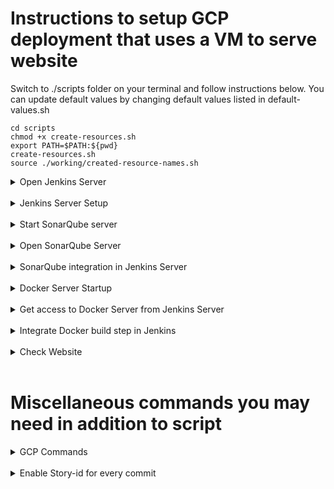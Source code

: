 # Instructions to setup GCP deployment that uses a VM to serve website

Switch to ./scripts folder on your terminal and follow instructions below.
You can update default values by changing default values listed in default-values.sh

```
cd scripts
chmod +x create-resources.sh
export PATH=$PATH:${pwd}
create-resources.sh
source ./working/created-resource-names.sh
```

<details>
<summary>Open Jenkins Server</summary>

##### Check if Jenkins is running

> Loginto Jenkins server and check service status

```
gcloud compute ssh $JENKINS_INSTANCE_NAME
systemctl status jenkins
```

##### Exit from SSH

```
exit
```

##### Get IP address of Jenkins Server

```
JENKINS_SERVER_IP=$(gcloud compute instances describe $JENKINS_INSTANCE_NAME \
 --format="value(networkInterfaces.accessConfigs[0].natIP)")
echo $JENKINS_SERVER_IP

```

##### Open Jenkins URL in browser

```
echo $JENKINS_SERVER_IP:8080
```

</details>
<br/>

<details>
<summary>Jenkins Server Setup</summary>

##### Get Jenkins InitialAdminPassword

```
gcloud compute ssh $JENKINS_INSTANCE_NAME
sudo cat /var/lib/jenkins/secrets/initialAdminPassword
exit
```

##### Install default plugins

```
> Go to $JENKINS_SERVER_IP:8080
> Input Jenkins InitialAdminPassword
> Install Default plugins
```

##### Create Jenkins User

```
user: Nilesh
pwd: 12345
```

##### Create Freestyle Project "Automated-Pipeline"

> Add Github details of git repo

```
https://github.com/nparkhe83/jenkins-sonarqube-docker.git
```

> Add branch specifier as "\*/main"
> Check "GitHub hook trigger for GITScm polling" in Build Trigger

##### Create Webhooks in Github

> Copy Jenkins Server URL into Payload URL

```
echo http://$JENKINS_SERVER_IP:8080/github-webhook/
```

> In "Which events would you like to trigger this webhook?" > "Let me select individual events." > Select "Pushes" and "Pull Requests"

</details>
<br/>

<details>
<summary>Start SonarQube server</summary>

##### Run Sonarqube on Sonarqube Server

```
gcloud compute ssh $SONARQUBE_INSTANCE_NAME

cd /usr/local/sonarqube-10.2.0.77647/bin/linux-x86-64/
./sonar.sh console
```

</details>
<br/>

<details>
<summary>Open SonarQube Server</summary>

##### Get IP address of Sonarqube Server

```
SONARQUBE_SERVER_IP=$(gcloud compute instances describe $SONARQUBE_INSTANCE_NAME \
 --format="value(networkInterfaces.accessConfigs[0].natIP)")
echo $SONARQUBE_SERVER_IP

```

##### Open SonarQube Server in Browser

```
echo $SONARQUBE_SERVER_IP:9000
```

> user: admin
> pwd: admin
> Change password to 12345

##### Configure SonarQube Server

> Select Create Project Manually

```
Project Display Name = Onix-Website-Scan
Project Key = Onix-Website-Scan
Main Branch Name = Main
```

> Choose the baseline for new code for this project

```
Use the global setting.
Previous version
Any code that has changed since the previous version is considered new code.
Recommended for projects following regular versions or releases.
```

> Select CI Method

`Jenkins`

> Select Devops Platform

`Github`

> Analyze your project with Jenkins in Step 4

`Create a JenkinsFile - Choose Other (For JS, TS...)`

##### Create Token in SonarQube

> Go to Admin Profile at top right hand
> A > My Account > Security > Generate Token
> _Copy this token and keep it safe_
> ex. sqp_9d9c1f8c3631edaf75c1726a2bd7367e11547b81

```
Name: Jenkins-token
Type: Project Analysis Token
Project: Onix-Website-Scan
Expires in: 30 days
```

</details>
<br/>

<details>
<summary>SonarQube integration in Jenkins Server</summary>

##### Install Jenkins Plugins

> Install

```
Sonarqube Scanner
SSH2 Easy
```

##### Configure Tools in Jenkins

> Jenkins Dashboard > Manage Jenkins > Tools > SonarQube Scanner Installations > "Add Sonarqube Scanner"

```
Name: SonarScanner
Check "Install Automatically"
```

##### Configure System in Jenkins

> Jenkins Dashboard > Manage Jenkins > System > SonarQube Servers > "Add Sonarqube"

```
Name: Sonar-server
Server URL: $ echo http://$SONARQUBE_SERVER_IP:9000
```

> In same section, add Sonarqube token
> Sonar Authentication Token > "Add" > "Jenkins"

```
Kind: Secret Text
Secret: [SONAR_TOKEN] ex.sqp_9d9c1f8c3631edaf75c1726a2bd7367e11547b81
ID: sonar-token
```

> Then select token in dropdown
> Sonar Authentication Token > "sonar-token" in dropdown

##### Create Buildstep in Pipeline

> Jenkins Dashboard > [JOB_NAME] > Configure > "Add Build Step" > "Execute SonarQube Scanner"

```
Analysis Properties: sonar.projectKey=Onix-Website-Scan
```

##### Run Pipeline

> Dashboard > [JOB_NAME] > "Build Now"

</details>
<br/>

<details>
<summary>Docker Server Startup</summary>

##### Run Docker

> Check if Docker is running

```
gcloud compute ssh $DOCKER_INSTANCE_NAME
sudo docker run hello-world
```

> Create password for Ubuntu user

```
sudo passwd ubuntu
12345
```

</details>
<br/>

<details>
<summary>Get access to Docker Server from Jenkins Server</summary>

##### Create SSH Access into Docker-Server on Jenkins server.

> Get Docker IP

```
DOCKER_IP=$(gcloud compute instances describe $DOCKER_INSTANCE_NAME \
 --format="value(networkInterfaces.accessConfigs[0].natIP)")
```

> Switch to Jenkins user on jenkins server

```
gcloud compute ssh $JENKINS_INSTANCE_NAME
@jenkins:sudo su jenkins
@jenkins:$ ssh ubuntu@$DOCKER_IP
```

> Add public key of Jenkins in Docker if not already done.

```
@docker:$ sudo su // Switch to root user
@docker:# vim /etc/ssh/sshd_config
```

> Edit sshd_config file

```
Uncomment PubkeyAuthentication yes
PasswordAuthentication yes
```

> Restart sshd service

```
# systemctl restart sshd
```

> Try SSH again from jenkins server to ssh

```
jenkins@jenkins:$ ssh ubuntu@$DOCKER_IP
// ssh contains IP address encoding. Hence, everytime, the IP address changes, you have to recreate the SSH key and paste it in the Jenkins config.
```

> Create a public and private key in Jenkins server

```
@jenkins:$ ssh-keygen
```

> Add key to jenkins-server (To avoid typing password again)

```
@jenkins:$ ssh-copy-id ubuntu@$DOCKER_IP
```

> Log into the Docker server and create a folder to save nginx site assets

```
@jenkins:$ ssh ubuntu@DOCKER_IP
@docker:$ mkdir website
```

> Grant ubuntu user access to run docker commands

```
@docker:$ sudo usermod -aG docker ubuntu
@docker:$ newgrp docker
@docker:$ docker ps // This should run now.
```

</details>
<br/>

<details>
<summary>Integrate Docker build step in Jenkins</summary>

##### Create Docker build step in Jenkins

> Dashboard > Manage Jenkins > System > Server groups > Server Group List

```
Group Name: Docker-Servers
SSH Port: 22
User Name: ubuntu
Password: 12345 // Password entered when we were in Docker server as root.
```

> Dashboard > Manage Jenkins > System > Server lists

```
Server Group: Docker-Servers
Server Name: Docker-1
Server IP: $DOCKER_IP
```

> Dashboard > [JOB_NAME] > Configure > Build Steps > "Add Build Step" > "Execute Shell"

```
Command: scp -r ./* ubuntu@$DOCKER_IP:~/website/
```

> Dashboard > [JOB_NAME] > Configure > Build Steps > "Add Build Step" > "Remote Shell"

```
Target Server: Docker-Servers~~Docker-1~~$DOCKER_IP //Dropdown
shell:
cd /home/ubuntu/website
docker build -t mywebsite .
docker run -d -p 8085:80 --name=Onix-Website mywebsite
```

</details>
<br/>

<details>
<summary>Check Website
</summary>
##### Go to Docker IP to check website

```
$ echo http://$DOCKER_IP:8085
```

</details>
<br/>

# Miscellaneous commands you may need in addition to script

<details>

<summary>GCP Commands</summary>

##### Log in to GCP

```
gcloud auth login
```

##### Create project in GCP

```
gcloud projects create $PROJECT_ID
gcloud init
```

##### List billing accounts on user

```
gcloud billing accounts list
```

##### Link billing account to project

```
BILLING_ACCT_ID=$(gcloud billing accounts list --format="value(ACCOUNT_ID)")
gcloud billing projects link $PROJECT_ID \
  --billing-account=$BILLING_ACCT_ID
```

##### Instance lifecycle commands

```
$ gcloud compute instances stop my-instance
$ gcloud compute instances start my-instance
$ gcloud compute instances describe INSTANCE_NAME --format="get(status)"
$ gcloud compute instances add-metadata my-instance \
    --metadata serial-port-enable=TRUE
```

</details>

<br>
<details>
<summary>Enable Story-id for every commit </summary>

##### Add Git Hook for checking Story-ID in every commit message

```
$ chmod +x script.sh
$ sh script.sh
```

</details>
